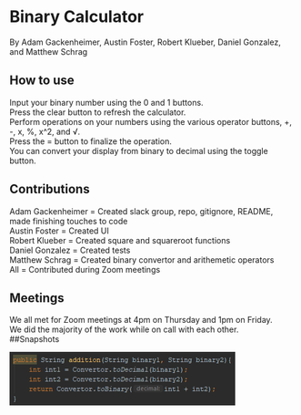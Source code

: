 # Binary Calculator
By Adam Gackenheimer, Austin Foster, Robert Klueber, Daniel Gonzalez, and Matthew Schrag  
## How to use
Input your binary number using the 0 and 1 buttons.  
Press the clear button to refresh the calculator.  
Perform operations on your numbers using the various operator buttons, +, -, x, %, x^2, and √.  
Press the = button to finalize the operation.  
You can convert your display from binary to decimal using the toggle button.  
## Contributions
Adam Gackenheimer = Created slack group, repo, gitignore, README, made finishing touches to code  
Austin Foster = Created UI  
Robert Klueber = Created square and squareroot functions  
Daniel Gonzalez = Created tests  
Matthew Schrag = Created binary convertor and arithemetic operators  
All = Contributed during Zoom meetings  
## Meetings
We all met for Zoom meetings at 4pm on Thursday and 1pm on Friday.  
We did the majority of the work while on call with each other.  
##Snapshots

![Addition](https://github.com/adamgack/Binary-Calculator/blob/master/Screenshots/addition.png)

